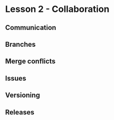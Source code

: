 # Lesson 2 - Collaboration

## Communication

## Branches

## Merge conflicts

## Issues

## Versioning

## Releases
